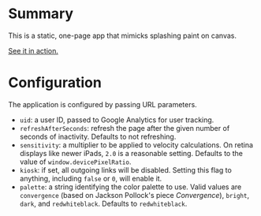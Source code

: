 Summary
=======

This is a static, one-page app that mimicks splashing paint on canvas.

[See it in action.](http://heisters.github.io/splatter)

Configuration
=============

The application is configured by passing URL parameters.

* `uid`: a user ID, passed to Google Analytics for user tracking.
* `refreshAfterSeconds`: refresh the page after the given number of
  seconds of inactivity. Defaults to not refreshing.
* `sensitivity`: a multiplier to be applied to velocity calculations. On
  retina displays like newer iPads, `2.0` is a reasonable setting.
  Defaults to the value of `window.devicePixelRatio`.
* `kiosk`: if set, all outgoing links will be disabled. Setting this
  flag to anything, including `false` or `0`, will enable it.
* `palette`: a string identifying the color palette to use. Valid values
  are `convergence` (based on Jackson Pollock's piece _Convergence_),
  `bright`, `dark`, and `redwhiteblack`. Defaults to `redwhiteblack`.
